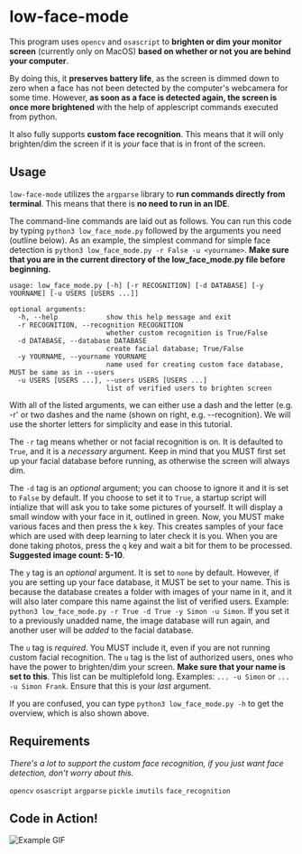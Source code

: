 # low-face-mode

This program uses `opencv` and `osascript` to **brighten or dim your monitor screen** (currently only on MacOS) **based on whether or not you are behind your computer**.

By doing this, it **preserves battery life**, as the screen is dimmed down to zero when a face has not been detected by the computer's webcamera for some time. However, **as soon as a face is detected again, the screen is once more brightened** with the help of applescript commands executed from python.

It also fully supports **custom face recognition**. This means that it will only brighten/dim the screen if it is *your* face that is in front of the screen.

## Usage

`low-face-mode` utilizes the `argparse` library to **run commands directly from terminal**. This means that there is **no need to run in an IDE**.

The command-line commands are laid out as follows. You can run this code by typing `python3 low_face_mode.py` followed by the arguments you need (outline below). As an example, the simplest command for simple face detection is `python3 low_face_mode.py -r False -u <yourname>`. **Make sure that you are in the current directory of the low_face_mode.py file before beginning.**

```
usage: low_face_mode.py [-h] [-r RECOGNITION] [-d DATABASE] [-y YOURNAME] [-u USERS [USERS ...]]

optional arguments:
  -h, --help            show this help message and exit
  -r RECOGNITION, --recognition RECOGNITION
                        whether custom recognition is True/False
  -d DATABASE, --database DATABASE
                        create facial database; True/False
  -y YOURNAME, --yourname YOURNAME
                        name used for creating custom face database, MUST be same as in --users
  -u USERS [USERS ...], --users USERS [USERS ...]
                        list of verified users to brighten screen
```

With all of the listed arguments, we can either use a dash and the letter (e.g. -r' or two dashes and the name (shown on right, e.g. --recognition). We will use the shorter letters for simplicity and ease in this tutorial.

The `-r` tag means whether or not facial recognition is on. It is defaulted to `True`, and it is a *necessary* argument. Keep in mind that you MUST first set up your facial database before running, as otherwise the screen will always dim.

The `-d` tag is an *optional* argument; you can choose to ignore it and it is set to `False` by default. If you choose to set it to `True`, a startup script will intialize that will ask you to take some pictures of yourself. It will display a small window with your face in it, outlined in green. Now, you MUST make various faces and then press the `k` key. This creates samples of your face which are used with deep learning to later check it is you. When you are done taking photos, press the `q` key and wait a bit for them to be processed. **Suggested image count: 5-10**.

The `y` tag is an *optional* argument. It is set to `none` by default. However, if you are setting up your face database, it MUST be set to your name. This is because the database creates a folder with images of your name in it, and it will also later compare this name against the list of verified users. Example: `python3 low_face_mode.py -r True -d True -y Simon -u Simon`. If you set it to a previously unadded name, the image database will run again, and another user will be *added* to the facial database.

The `u` tag is *required*. You MUST include it, even if you are not running custom facial recognition. The `u` tag is the list of authorized users, ones who have the power to brighten/dim your screen. **Make sure that your name is set to this**. This list can be multiplefold long. Examples: `... -u Simon` or `... -u Simon Frank`. Ensure that this is your *last* argument.

If you are confused, you can type `python3 low_face_mode.py -h` to get the overview, which is also shown above.

## Requirements
*There's a lot to support the custom face recognition, if you just want face detection, don't worry about this.*

`opencv`
`osascript`
`argparse`
`pickle`
`imutils`
`face_recognition`

## Code in Action!

![Example GIF](https://github.com/Destaq/low-face-mode/blob/master/data/sample.gif)
